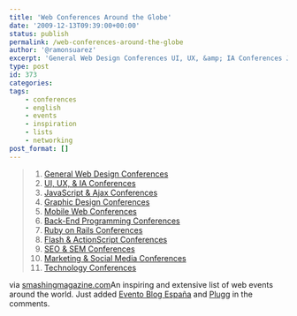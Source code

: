 ```yaml
---
title: 'Web Conferences Around the Globe'
date: '2009-12-13T09:39:00+00:00'
status: publish
permalink: /web-conferences-around-the-globe
author: '@ramonsuarez'
excerpt: 'General Web Design Conferences UI, UX, &amp; IA Conferences JavaScript &amp; Ajax Conferences Graphic Design Conferences Mobile Web Conferences Back-End Programming Conferences Ruby on Rails Conferences Flash &amp; ActionScript Conferences SEO &amp; SEM Conferenc...'
type: post
id: 373
categories:
tags:
    - conferences
    - english
    - events
    - inspiration
    - lists
    - networking
post_format: []
---
```

> 1. [General Web Design Conferences](http://www.smashingmagazine.com/2009/10/21/web-conferences-roundup-events-from-around-the-globe/#general)
> 2. [UI, UX, &amp; IA Conferences](http://www.smashingmagazine.com/2009/10/21/web-conferences-roundup-events-from-around-the-globe/#ui)
> 3. [JavaScript &amp; Ajax Conferences](http://www.smashingmagazine.com/2009/10/21/web-conferences-roundup-events-from-around-the-globe/#js)
> 4. [Graphic Design Conferences](http://www.smashingmagazine.com/2009/10/21/web-conferences-roundup-events-from-around-the-globe/#graphic)
> 5. [Mobile Web Conferences](http://www.smashingmagazine.com/2009/10/21/web-conferences-roundup-events-from-around-the-globe/#mobile)
> 6. [Back-End Programming Conferences](http://www.smashingmagazine.com/2009/10/21/web-conferences-roundup-events-from-around-the-globe/#backend)
> 7. [Ruby on Rails Conferences](http://www.smashingmagazine.com/2009/10/21/web-conferences-roundup-events-from-around-the-globe/#ruby)
> 8. [Flash &amp; ActionScript Conferences](http://www.smashingmagazine.com/2009/10/21/web-conferences-roundup-events-from-around-the-globe/#flash)
> 9. [SEO &amp; SEM Conferences](http://www.smashingmagazine.com/2009/10/21/web-conferences-roundup-events-from-around-the-globe/#seo)
> 10. [Marketing &amp; Social Media Conferences](http://www.smashingmagazine.com/2009/10/21/web-conferences-roundup-events-from-around-the-globe/#marketing)
> 11. [Technology Conferences](http://www.smashingmagazine.com/2009/10/21/web-conferences-roundup-events-from-around-the-globe/#tech)

via [smashingmagazine.com](http://www.smashingmagazine.com/2009/10/21/web-conferences-roundup-events-from-around-the-globe/)</div>An inspiring and extensive list of web events around the world. Just added [Evento Blog España](http://www.eventoblog.com) and [Plugg](http://plugg.eu/) in the comments.

</div>